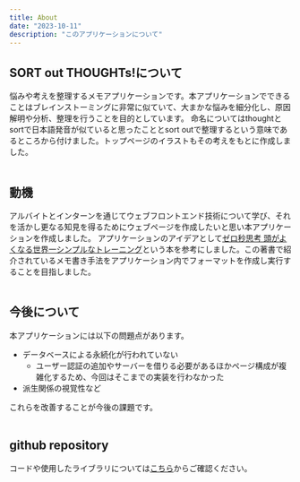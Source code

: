 ```yaml
---
title: About
date: "2023-10-11"
description: "このアプリケーションについて"
---
```


## SORT out THOUGHTs!について
悩みや考えを整理するメモアプリケーションです。本アプリケーションでできることはブレインストーミングに非常に似ていて、大まかな悩みを細分化し、原因解明や分析、整理を行うことを目的としています。
命名についてはthoughtとsortで日本語発音が似ていると思ったこととsort outで整理するという意味であるところから付けました。トップページのイラストもその考えをもとに作成しました。
<br>
<br>

## 動機
アルバイトとインターンを通じてウェブフロントエンド技術について学び、それを活かし更なる知見を得るためにウェブページを作成したいと思い本アプリケーションを作成しました。
アプリケーションのアイデアとして[ゼロ秒思考 頭がよくなる世界一シンプルなトレーニング](https://amzn.asia/d/cHb8pDo)という本を参考にしました。この著書で紹介されているメモ書き手法をアプリケーション内でフォーマットを作成し実行することを目指しました。
<br>
<br>

## 今後について
本アプリケーションには以下の問題点があります。

 - データベースによる永続化が行われていない
   - ユーザー認証の追加やサーバーを借りる必要があるほかページ構成が複雑化するため、今回はそこまでの実装を行わなかった
 - 派生関係の視覚性など

これらを改善することが今後の課題です。
<br>
<br>

## github repository
コードや使用したライブラリについては[こちら](https://github.com/suzukeng)からご確認ください。